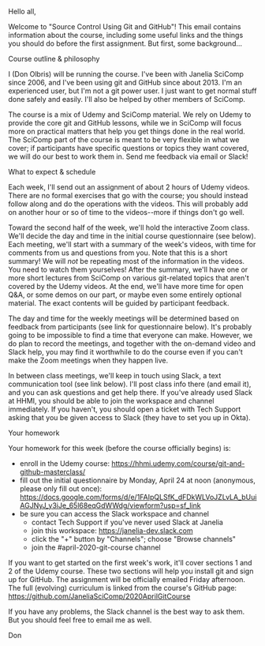 Hello all,

Welcome to "Source Control Using Git and GitHub"!  This email contains information about the course, including some useful links and the things you should do before the first assignment.  But first, some background...


Course outline & philosophy

I (Don Olbris) will be running the course.  I've been with Janelia SciComp since 2006, and I've been using git and GitHub since about 2013.  I'm an experienced user, but I'm not a git power user.  I just want to get normal stuff done safely and easily.  I'll also be helped by other members of SciComp.

The course is a mix of Udemy and SciComp material.  We rely on Udemy to provide the core git and GitHub lessons, while we in SciComp will focus more on practical matters that help you get things done in the real world.  The SciComp part of the course is meant to be very flexible in what we cover; if participants have specific questions or topics they want covered, we will do our best to work them in.  Send me feedback via email or Slack!


What to expect & schedule 

Each week, I'll send out an assignment of about 2 hours of Udemy videos.  There are no formal exercises that go with the course; you should instead follow along and do the operations with the videos.  This will probably add on another hour or so of time to the videos--more if things don't go well.

Toward the second half of the week, we'll hold the interactive Zoom class.  We'll decide the day and time in the initial course questionnaire (see below).  Each meeting, we'll start with a summary of the week's videos, with time for comments from us and questions from you.  Note that this is a short summary!  We will *not* be repeating most of the information in the videos.  You need to watch them yourselves!  After the summary, we'll have one or more short lectures from SciComp on various git-related topics that aren't covered by the Udemy videos.  At the end, we'll have more time for open Q&A, or some demos on our part, or maybe even some entirely optional material.  The exact contents will be guided by participant feedback.

The day and time for the weekly meetings will be determined based on feedback from participants (see link for questionnaire below).  It's probably going to be impossible to find a time that everyone can make.  However, we do plan to record the meetings, and together with the on-demand video and Slack help, you may find it worthwhile to do the course even if you can't make the Zoom meetings when they happen live.

In between class meetings, we'll keep in touch using Slack, a text communication tool (see link below).  I'll post class info there (and email it), and you can ask questions and get help there.  If you've already used Slack at HHMI, you should be able to join the workspace and channel immediately.  If you haven't, you should open a ticket with Tech Support asking that you be given access to Slack (they have to set you up in Okta).


Your homework

Your homework for this week (before the course officially begins) is:

* enroll in the Udemy course: https://hhmi.udemy.com/course/git-and-github-masterclass/
* fill out the initial questionnaire by Monday, April 24 at noon (anonymous, please only fill out once): https://docs.google.com/forms/d/e/1FAIpQLSfK_dFDkWLVoJZLvLA_bUuiAGJNyJ_y3iJe_65l68eqGdWWdg/viewform?usp=sf_link
* be sure you can access the Slack workspace and channel
    - contact Tech Support if you've never used Slack at Janelia
    - join this workspace: https://janelia-dev.slack.com
    - click the "+" button by "Channels"; choose "Browse channels"
    - join the #april-2020-git-course channel

If you want to get started on the first week's work, it'll cover sections 1 and 2 of the Udemy course.  These two sections will help you install git and sign up for GitHub.  The assignment will be officially emailed Friday afternoon.  The full (evolving) curriculum is linked from the course's GitHub page: https://github.com/JaneliaSciComp/2020AprilGitCourse


If you have any problems, the Slack channel is the best way to ask them.  But you should feel free to email me as well.


Don

